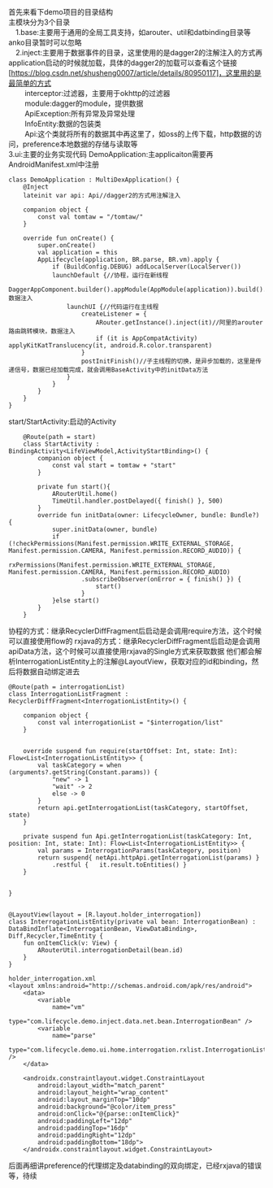 首先来看下demo项目的目录结构<br>
主模块分为3个目录<br>
&ensp;&ensp;1.base:主要用于通用的全局工具支持，如arouter、util和datbinding目录等 anko目录暂时可以忽略<br>
&ensp;&ensp;2.inject:主要用于数据事件的目录，这里使用的是dagger2的注解注入的方式再application启动的时候就加载，具体的dagger2的加载可以查看这个链接[https://blog.csdn.net/shusheng0007/article/details/80950117]，这里用的是最简单的方式<br>
&ensp;&ensp; &ensp;&ensp;interceptor:过滤器，主要用于okhttp的过滤器<br>
&ensp;&ensp; &ensp;&ensp;module:dagger的module，提供数据<br>
&ensp;&ensp; &ensp;&ensp;ApiException:所有异常及异常处理<br>
&ensp;&ensp; &ensp;&ensp;InfoEntity:数据的包装类<br>
&ensp;&ensp; &ensp;&ensp;Api:这个类就将所有的数据其中再这里了，如oss的上传下载，http数据的访问，preference本地数据的存储与读取等<br>
   3.ui:主要的业务实现代码
DemoApplication:主applicaiton需要再AndroidManifest.xml中注册
```
class DemoApplication : MultiDexApplication() {
    @Inject
    lateinit var api: Api//dagger2的方式用注解注入

    companion object {
        const val tomtaw = "/tomtaw/"
    }

    override fun onCreate() {
        super.onCreate()
        val application = this
        AppLifecycle(application, BR.parse, BR.vm).apply {
            if (BuildConfig.DEBUG) addLocalServer(LocalServer())
            launchDefault {//协程，运行在新线程
                DaggerAppComponent.builder().appModule(AppModule(application)).build().inject(application)//dagger数据注入
                launchUI {//代码运行在主线程
                    createListener = {
                        ARouter.getInstance().inject(it)//阿里的arouter路由跳转模块，数据注入
                        if (it is AppCompatActivity) applyKitKatTranslucency(it, android.R.color.transparent)
                    }
                    postInitFinish()//子主线程的切换，是异步加载的，这里是传递信号，数据已经加载完成，就会调用BaseActivity中的initData方法
                }
            }
        }
    }
}

```
start/StartActivity:启动的Activity
```
    @Route(path = start)
    class StartActivity : BindingActivity<LifeViewModel,ActivityStartBinding>() {
        companion object {
            const val start = tomtaw + "start"
        }
    
        private fun start(){
            ARouterUtil.home()
            TimeUtil.handler.postDelayed({ finish() }, 500)
        }
        override fun initData(owner: LifecycleOwner, bundle: Bundle?) {
            super.initData(owner, bundle)
            if (!checkPermissions(Manifest.permission.WRITE_EXTERNAL_STORAGE, Manifest.permission.CAMERA, Manifest.permission.RECORD_AUDIO)) {
                rxPermissions(Manifest.permission.WRITE_EXTERNAL_STORAGE, Manifest.permission.CAMERA, Manifest.permission.RECORD_AUDIO)
                    .subscribeObserver(onError = { finish() }) {
                        start()
                    }
            }else start()
        }    
    }
```
协程的方式：继承RecyclerDiffFragment后启动是会调用require方法，这个时候可以直接使用flow的
rxjava的方式：继承RecyclerDiffFragment后启动是会调用apiData方法，这个时候可以直接使用rxjava的Single方式来获取数据
他们都会解析InterrogationListEntity上的注解@LayoutView，获取对应的id和binding，然后将数据自动绑定进去
```
@Route(path = interrogationList)
class InterrogationListFragment : RecyclerDiffFragment<InterrogationListEntity>() {

    companion object {
        const val interrogationList = "$interrogation/list"
    }
    

    override suspend fun require(startOffset: Int, state: Int): Flow<List<InterrogationListEntity>> {
        val taskCategory = when (arguments?.getString(Constant.params)) {
            "new" -> 1
            "wait" -> 2
            else -> 0
        }
        return api.getInterrogationList(taskCategory, startOffset, state)
    }

    private suspend fun Api.getInterrogationList(taskCategory: Int, position: Int, state: Int): Flow<List<InterrogationListEntity>> {
        val params = InterrogationParams(taskCategory, position)
        return suspend{ netApi.httpApi.getInterrogationList(params) }
            .restful {   it.result.toEntities() }
    }

    
}


@LayoutView(layout = [R.layout.holder_interrogation])
class InterrogationListEntity(private val bean: InterrogationBean) : DataBindInflate<InterrogationBean, ViewDataBinding>, Diff,Recycler,TimeEntity {
    fun onItemClick(v: View) {
        ARouterUtil.interrogationDetail(bean.id)
    }
}

holder_interrogation.xml
<layout xmlns:android="http://schemas.android.com/apk/res/android">
    <data>
        <variable
            name="vm"
            type="com.lifecycle.demo.inject.data.net.bean.InterrogationBean" />
        <variable
            name="parse"
            type="com.lifecycle.demo.ui.home.interrogation.rxlist.InterrogationListEntity" />
    </data>

    <androidx.constraintlayout.widget.ConstraintLayout
        android:layout_width="match_parent"
        android:layout_height="wrap_content"
        android:layout_marginTop="10dp"
        android:background="@color/item_press"
        android:onClick="@{parse::onItemClick}"
        android:paddingLeft="12dp"
        android:paddingTop="16dp"
        android:paddingRight="12dp"
        android:paddingBottom="18dp">
    </androidx.constraintlayout.widget.ConstraintLayout>
```
后面再细讲preference的代理绑定及databinding的双向绑定，已经rxjava的错误等，待续
